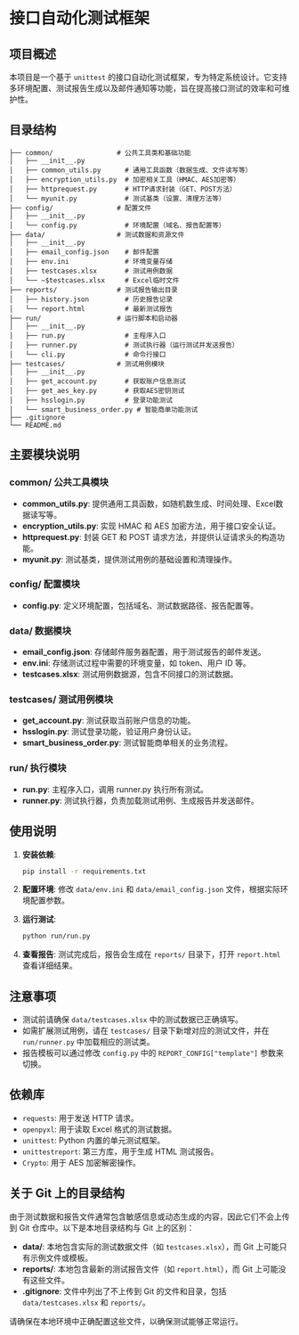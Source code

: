 # 接口自动化测试框架

## 项目概述

本项目是一个基于 `unittest` 的接口自动化测试框架，专为特定系统设计。它支持多环境配置、测试报告生成以及邮件通知等功能，旨在提高接口测试的效率和可维护性。

## 目录结构

```
├── common/                # 公共工具类和基础功能
│   ├── __init__.py
│   ├── common_utils.py      # 通用工具函数（数据生成、文件读写等）
│   ├── encryption_utils.py  # 加密相关工具（HMAC、AES加密等）
│   ├── httprequest.py       # HTTP请求封装（GET、POST方法）
│   └── myunit.py            # 测试基类（设置、清理方法等）
├── config/                # 配置文件
│   ├── __init__.py
│   └── config.py            # 环境配置（域名、报告配置等）
├── data/                  # 测试数据和资源文件
│   ├── __init__.py
│   ├── email_config.json    # 邮件配置
│   ├── env.ini              # 环境变量存储
│   ├── testcases.xlsx       # 测试用例数据
│   └── ~$testcases.xlsx     # Excel临时文件
├── reports/               # 测试报告输出目录
│   ├── history.json         # 历史报告记录
│   └── report.html          # 最新测试报告
├── run/                   # 运行脚本和启动器
│   ├── __init__.py
│   ├── run.py               # 主程序入口
│   ├── runner.py            # 测试执行器（运行测试并发送报告）
│   └── cli.py               # 命令行接口
├── testcases/             # 测试用例模块
│   ├── __init__.py
│   ├── get_account.py       # 获取账户信息测试
│   ├── get_aes_key.py       # 获取AES密钥测试
│   ├── hsslogin.py          # 登录功能测试
│   └── smart_business_order.py # 智能商单功能测试
├── .gitignore
└── README.md
```

## 主要模块说明

### common/ 公共工具模块
- **common_utils.py**: 提供通用工具函数，如随机数生成、时间处理、Excel数据读写等。
- **encryption_utils.py**: 实现 HMAC 和 AES 加密方法，用于接口安全认证。
- **httprequest.py**: 封装 GET 和 POST 请求方法，并提供认证请求头的构造功能。
- **myunit.py**: 测试基类，提供测试用例的基础设置和清理操作。

### config/ 配置模块
- **config.py**: 定义环境配置，包括域名、测试数据路径、报告配置等。

### data/ 数据模块
- **email_config.json**: 存储邮件服务器配置，用于测试报告的邮件发送。
- **env.ini**: 存储测试过程中需要的环境变量，如 token、用户 ID 等。
- **testcases.xlsx**: 测试用例数据源，包含不同接口的测试数据。

### testcases/ 测试用例模块
- **get_account.py**: 测试获取当前账户信息的功能。
- **hsslogin.py**: 测试登录功能，验证用户身份认证。
- **smart_business_order.py**: 测试智能商单相关的业务流程。

### run/ 执行模块
- **run.py**: 主程序入口，调用 runner.py 执行所有测试。
- **runner.py**: 测试执行器，负责加载测试用例、生成报告并发送邮件。

## 使用说明

1. **安装依赖**:
   ```bash
   pip install -r requirements.txt
   ```

2. **配置环境**:
   修改 `data/env.ini` 和 `data/email_config.json` 文件，根据实际环境配置参数。

3. **运行测试**:
   ```bash
   python run/run.py
   ```

4. **查看报告**:
   测试完成后，报告会生成在 `reports/` 目录下，打开 `report.html` 查看详细结果。

## 注意事项

- 测试前请确保 `data/testcases.xlsx` 中的测试数据已正确填写。
- 如需扩展测试用例，请在 `testcases/` 目录下新增对应的测试文件，并在 `run/runner.py` 中加载相应的测试类。
- 报告模板可以通过修改 `config.py` 中的 `REPORT_CONFIG["template"]` 参数来切换。

## 依赖库

- `requests`: 用于发送 HTTP 请求。
- `openpyxl`: 用于读取 Excel 格式的测试数据。
- `unittest`: Python 内置的单元测试框架。
- `unittestreport`: 第三方库，用于生成 HTML 测试报告。
- `Crypto`: 用于 AES 加密解密操作。


## 关于 Git 上的目录结构

由于测试数据和报告文件通常包含敏感信息或动态生成的内容，因此它们不会上传到 Git 仓库中。以下是本地目录结构与 Git 上的区别：

- **data/**: 本地包含实际的测试数据文件（如 `testcases.xlsx`），而 Git 上可能只有示例文件或模板。
- **reports/**: 本地包含最新的测试报告文件（如 `report.html`），而 Git 上可能没有这些文件。
- **.gitignore**: 文件中列出了不上传到 Git 的文件和目录，包括 `data/testcases.xlsx` 和 `reports/`。

请确保在本地环境中正确配置这些文件，以确保测试能够正常运行。
